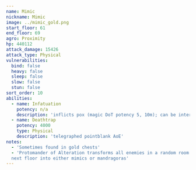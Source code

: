 ```yaml
---
name: Mimic
nickname: Mimic
image: ../mimic_gold.png
start_floor: 61
end_floor: 69
agro: Proximity
hp: 440112
attack_damage: 15426
attack_type: Physical
vulnerabilities:
  bind: false
  heavy: false
  sleep: false
  slow: false
  stun: false
sort_order: 10
abilities:
  - name: Infatuation
    potency: n/a
    description: 'inflicts pox (magic DoT potency 5, 10m); can be interrupted'
  - name: Deathtrap
    potency: 4000
    type: Physical
    description: 'telegraphed pointblank AoE'
notes:
  - 'Sometimes found in gold chests'
  - 'Protomander of Alteration transforms all enemies in a random room on the
  next floor into either mimics or mandragoras'
---
```

